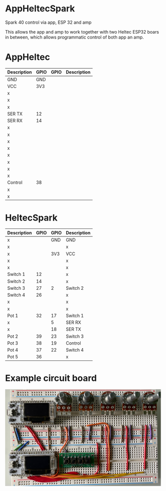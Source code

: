# AppHeltecSpark
Spark 40 control via app, ESP 32 and amp

This allows the app and amp to work together with two Heltec ESP32 boars in between, which allows programmatic control of both app an amp.

# AppHeltec

|Description|GPIO|GPIO|Description|
|---|---|---|---|
|GND|GND|||
|VCC|3V3|||
|x||||
|x||||
|x||||
|SER TX|12|||
|SER RX|14|||
|x||||
|x||||
|x||||
|x||||
|x||||
|x||||
|x||||
|x||||
|Control|38|||
|x||||
|x||||


# HeltecSpark

|Description|GPIO|GPIO|Description|
|---|---|---|---|
|x||GND|GND|
|x|||x|
|x||3V3|VCC|
|x|||x|
|x|||x|
|Switch 1|12||x|
|Switch 2|14||x|
|Switch 3|27|2|Switch 2|
|Switch 4|26||x|
|x|||x|
|x|||x|
|Pot 1|32|17|Switch 1|
|x||5|SER RX|
|x||18|SER TX|
|Pot 2|39|23|Switch 3|
|Pot 3|38|19|Control|
|Pot 4|37|22|Switch 4|
|Pot 5|36||x|


# Example circuit board

![Example](https://github.com/paulhamsh/AppHeltecSpark/blob/main/pic1.jpg)
